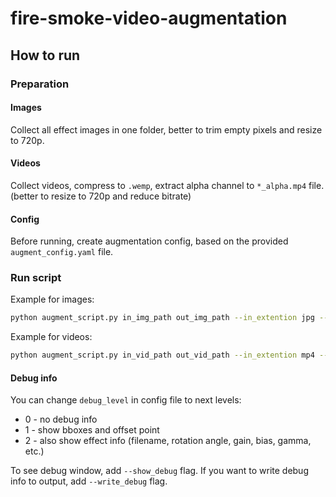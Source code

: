 # fire-smoke-video-augmentation



## How to run

### Preparation

#### Images
Collect all effect images in one folder, better to trim empty pixels and resize to 720p.

#### Videos
Collect videos, compress to `.wemp`, extract alpha channel to `*_alpha.mp4` file. (better to resize to 720p and reduce bitrate)

#### Config
Before running, create augmentation config, based on the provided `augment_config.yaml` file.

### Run script
Example for images:
```bash
python augment_script.py in_img_path out_img_path --in_extention jpg --e_png_path png_effects_path --e_mov_path mov_effects_path --e_config augment_config.yaml
```

Example for videos:
```bash
python augment_script.py in_vid_path out_vid_path --in_extention mp4 --e_png_path png_effects_path --e_mov_path mov_effects_path --e_config augment_config.yaml
```
#### Debug info
You can change `debug_level` in config file to next levels:
* 0 - no debug info
* 1 - show bboxes and offset point
* 2 - also show effect info (filename, rotation angle, gain, bias, gamma, etc.)

To see debug window, add `--show_debug` flag.
If you want to write debug info to output, add `--write_debug` flag.
